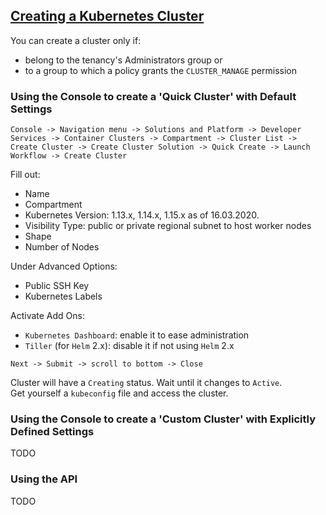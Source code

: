 ## [Creating a Kubernetes Cluster](https://docs.cloud.oracle.com/en-us/iaas/Content/ContEng/Tasks/contengcreatingclusterusingoke.htm#create-quick-cluster)

You can create a cluster only if:
* belong to the tenancy's Administrators group or
* to a group to which a policy grants the `CLUSTER_MANAGE` permission

### Using the Console to create a 'Quick Cluster' with Default Settings

```
Console -> Navigation menu -> Solutions and Platform -> Developer Services -> Container Clusters -> Compartment -> Cluster List -> Create Cluster -> Create Cluster Solution -> Quick Create -> Launch Workflow -> Create Cluster
```

Fill out:
* Name
* Compartment
* Kubernetes Version: 1.13.x, 1.14.x, 1.15.x as of 16.03.2020.
* Visibility Type: public or private regional subnet to host worker nodes
* Shape
* Number of Nodes

Under Advanced Options:
* Public SSH Key
* Kubernetes Labels

Activate Add Ons:
* `Kubernetes Dashboard`: enable it to ease administration
* `Tiller` (for `Helm` 2.x): disable it if not using `Helm` 2.x

```
Next -> Submit -> scroll to bottom -> Close
```

Cluster will have a `Creating` status. Wait until it changes to `Active`.  
Get yourself a `kubeconfig` file and access the cluster.  

### Using the Console to create a 'Custom Cluster' with Explicitly Defined Settings

TODO

### Using the API

TODO
